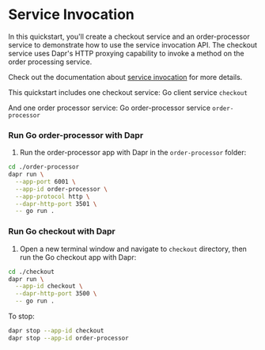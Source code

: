 # Service Invocation

In this quickstart, you'll create a checkout service and an order-processor service to demonstrate how to use the service invocation API. The checkout service uses Dapr's HTTP proxying capability to invoke a method on the order processing service.

Check out the documentation about [service invocation](https://docs.dapr.io/developing-applications/building-blocks/service-invocation/) for more details.

This quickstart includes one checkout service: Go client service `checkout`

And one order processor service: Go order-processor service `order-processor`

### Run Go order-processor with Dapr

1. Run the order-processor app with Dapr in the `order-processor` folder:

<!-- STEP
name: Run order-processor service
expected_stdout_lines:
  - '== APP == Order received: {"orderId":10}'
  - "Exited Dapr successfully"
  - "Exited App successfully"
expected_stderr_lines:
output_match_mode: substring
background: true
sleep: 15
-->

```bash
cd ./order-processor
dapr run \
  --app-port 6001 \
  --app-id order-processor \
  --app-protocol http \
  --dapr-http-port 3501 \
  -- go run .
```

<!-- END_STEP -->

### Run Go checkout with Dapr

1. Open a new terminal window and navigate to `checkout` directory, then run the Go checkout app with Dapr:

<!-- STEP
name: Run checkout service
expected_stdout_lines:
  - '== APP == Order passed: {"orderId":1}'
  - '== APP == Order passed: {"orderId":2}'
  - "Exited Dapr successfully"
  - "Exited App successfully"
expected_stderr_lines:
output_match_mode: substring
background: true
sleep: 15
-->

```bash
cd ./checkout
dapr run \
  --app-id checkout \
  --dapr-http-port 3500 \
  -- go run .
```

To stop:

<!-- END_STEP -->

```bash
dapr stop --app-id checkout
dapr stop --app-id order-processor
```
